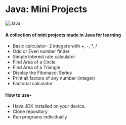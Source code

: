 # Java: Mini Projects
![Java](https://img.shields.io/badge/java-%23ED8B00.svg?style=for-the-badge&logo=java&logoColor=white)

#### A collection of mini projects made in Java for learning

- Basic calculator- 2 integers with +, -, *, / 
- Odd or Even number finder
- Simple Interest rate calculator
- Find Area of a Circle
- Find Area of a Triangle
- Display the Fibonacci Series
- Print all factors of any number (integer)
- Factorial calculator

#### How to use-

- Hava JDK installed on your device.
- Clone repository
- Run programs individually
